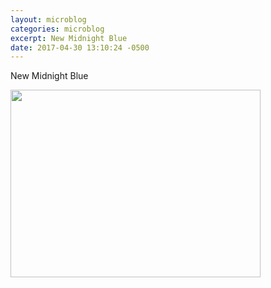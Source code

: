 ```yaml
---
layout: microblog
categories: microblog
excerpt: New Midnight Blue
date: 2017-04-30 13:10:24 -0500
---
```


New Midnight Blue

<img src="http://craigmcclellan.com/assets/img/Midnight-Blue.jpg" height="300" width="400">